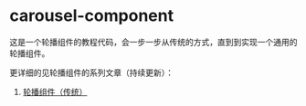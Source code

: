 # carousel-component

这是一个轮播组件的教程代码，会一步一步从传统的方式，直到到实现一个通用的轮播组件。

更详细的见轮播组件的系列文章（持续更新）：

1. [轮播组件（传统）](https://www.yuque.com/wendraw/fe/carousel-component-general)
